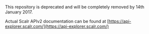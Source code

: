 This repository is deprecated and will be completely removed by 14th January 2017.

Actual Scalr APIv2 documentation can be found at [https://api-explorer.scalr.com/](https://api-explorer.scalr.com/)